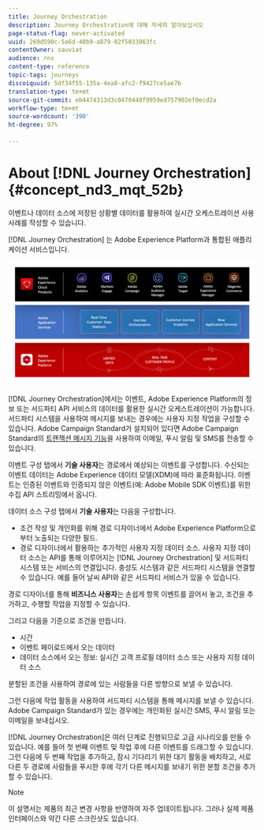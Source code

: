 ```yaml
---
title: Journey Orchestration
description: Journey Orchestration에 대해 자세히 알아보십시오
page-status-flag: never-activated
uuid: 269d590c-5a6d-40b9-a879-02f5033863fc
contentOwner: sauviat
audience: rns
content-type: reference
topic-tags: journeys
discoiquuid: 5df34f55-135a-4ea8-afc2-f9427ce5ae7b
translation-type: tm+mt
source-git-commit: eb4474313d3c0470448f9959ed757902ef0ecd2a
workflow-type: tm+mt
source-wordcount: '390'
ht-degree: 97%

---
```



# About [!DNL Journey Orchestration]{#concept_nd3_mqt_52b}

이벤트나 데이터 소스에 저장된 상황별 데이터를 활용하여 실시간 오케스트레이션 사용 사례를 작성할 수 있습니다.

[!DNL Journey Orchestration] 는 Adobe Experience Platform과 통합된 애플리케이션 서비스입니다.

![](../assets/journeydiagram.png)

[!DNL Journey Orchestration]에서는 이벤트, Adobe Experience Platform의 정보 또는 서드파티 API 서비스의 데이터를 활용한 실시간 오케스트레이션이 가능합니다. 서드파티 시스템을 사용하여 메시지를 보내는 경우에는 사용자 지정 작업을 구성할 수 있습니다. Adobe Campaign Standard가 설치되어 있다면 Adobe Campaign Standard의 [트랜잭션 메시지 기능](https://docs.adobe.com/content/help/ko-KR/campaign-standard/using/communication-channels/transactional-messaging/about-transactional-messaging.html)을 사용하여 이메일, 푸시 알림 및 SMS를 전송할 수 있습니다.

이벤트 구성 탭에서 **기술 사용자**&#x200B;는 경로에서 예상되는 이벤트를 구성합니다. 수신되는 이벤트 데이터는 Adobe Experience 데이터 모델(XDM)에 따라 표준화됩니다. 이벤트는 인증된 이벤트와 인증되지 않은 이벤트(예: Adobe Mobile SDK 이벤트)를 위한 수집 API 스트리밍에서 옵니다.

데이터 소스 구성 탭에서 **기술 사용자**&#x200B;는 다음을 구성합니다.

* 조건 작성 및 개인화를 위해 경로 디자이너에서 Adobe Experience Platform으로부터 노출되는 다양한 필드.
* 경로 디자이너에서 활용하는 추가적인 사용자 지정 데이터 소스. 사용자 지정 데이터 소스는 API를 통해 이루어지는 [!DNL Journey Orchestration] 및 서드파티 시스템 또는 서비스의 연결입니다. 충성도 시스템과 같은 서드파티 시스템을 연결할 수 있습니다. 예를 들어 날씨 API와 같은 서드파티 서비스가 있을 수 있습니다.

경로 디자이너를 통해 **비즈니스 사용자**&#x200B;는 손쉽게 항목 이벤트를 끌어서 놓고, 조건을 추가하고, 수행할 작업을 지정할 수 있습니다.

그리고 다음을 기준으로 조건을 만듭니다.

* 시간
* 이벤트 페이로드에서 오는 데이터
* 데이터 소스에서 오는 정보: 실시간 고객 프로필 데이터 소스 또는 사용자 지정 데이터 소스

분할된 조건을 사용하여 경로에 있는 사람들을 다른 방향으로 보낼 수 있습니다.

그런 다음에 작업 활동을 사용하여 서드파티 시스템을 통해 메시지를 보낼 수 있습니다. Adobe Campaign Standard가 있는 경우에는 개인화된 실시간 SMS, 푸시 알림 또는 이메일을 보내십시오.

[!DNL Journey Orchestration]은 여러 단계로 진행되므로 고급 시나리오를 만들 수 있습니다. 예를 들어 첫 번째 이벤트 및 작업 후에 다른 이벤트를 드래그할 수 있습니다. 그런 다음에 두 번째 작업을 추가하고, 잠시 기다리기 위한 대기 활동을 배치하고, 서로 다른 두 경로에 사람들을 푸시한 후에 각기 다른 메시지를 보내기 위한 분할 조건을 추가할 수 있습니다.

>[!NOTE]
>
>이 설명서는 제품의 최근 변경 사항을 반영하여 자주 업데이트됩니다. 그러나 실제 제품 인터페이스와 약간 다른 스크린샷도 있습니다.
